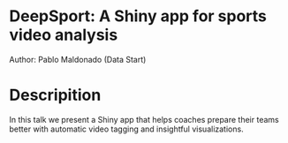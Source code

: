 # DeepSport: A Shiny app for sports video analysis

Author: Pablo Maldonado (Data Start)

# Descripition

In this talk we present a Shiny app that helps coaches prepare their teams better with automatic video tagging and insightful visualizations. 
